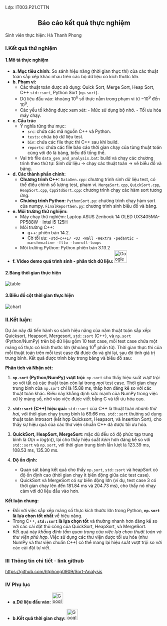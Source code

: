 Lớp: IT003.P21.CTTN
## <center>Báo cáo kết quả thực nghiệm</center>
Sinh viên thực hiện: Hà Thanh Phong
### I.Kết quả thử nghiệm
#### 1.Mô tả thực nghiệm
- **a. Mục tiêu chính:** So sánh hiệu năng (thời gian thực thi) của các thuật toán sắp xếp khác nhau trên các bộ dữ liệu có kích thước lớn.
- **b. Phạm vi:**
    - Các thuật toán được sử dụng: Quick Sort, Merge Sort, Heap Sort, C++ `std::sort`, Python Sort (`np.sort`).
    - Dữ liệu đầu vào: khoảng $10^6$ số thực nằm trong phạm vi từ $-10^9$ đến $10^9$.
    - Các yếu tố không được xem xét: 
            - Mức sử dụng bộ nhớ.
            - Tối ưu hóa máy chạy.
- **c. Cấu trúc**
    - Ý nghĩa từng thư mục:
        - `src`: chứa các mã nguồn C++ và Python.
        - `tests`: chứa bộ dữ liệu test.
        - `bin`: chứa các file thực thi C++ sau khi build.
        - `reports`: chứa các file báo cáo thời gian chạy của từng thuật toán cùng với đó là bảng, biểu đồ tổng thể.
    - Vai trò file `data_gen_and_analysis.bat`: build và chạy các chương trình theo thứ tự:
Sinh dữ liệu $\rightarrow$ chạy các thuật toán $\rightarrow$ vẽ biểu đồ và bảng.
- **d. Các thành phần chính:**
    - **Chương trình C++:**
        `DataGen.cpp`: chương trình sinh dữ liệu test, có thể điều chỉnh số lượng test, phạm vi.
        `MergeSort.cpp`, `QuickSort.cpp`, `HeapSort.cpp`, `CppStdSort.cpp`: chương trình chạy các hàm sort tương ứng.
    - **Chương trình Python:**
        `PythonSort.py`: chương trình chạy hàm sort của numpy.
        `FinalReportGen.py`: chương trình sinh biểu đồ và bảng.
- **e. Môi trường thử nghiệm:**
    - Máy chạy thử nghiệm: Laptop ASUS Zenbook 14 OLED UX3405MA-PP588W - Intel i5 125H
    - Môi trường C++:
        - g++: phiên bản $14.2$.
        - Cờ tối ưu:
        ```-std=c++17 -O3 -Wall -Wextra -pedantic -march=native -flto -funroll-loops```
    - Môi trường Python: Python phiên bản $3.13.2$
- **f. Video demo quá trình sinh - phân tích dữ liệu:** <a href="https://drive.google.com/file/d/1VdHf1VKD2q-3ac7ZiDzRZVOhY_GGO14s/view?usp=sharing"><img src="https://cdn-icons-png.flaticon.com/512/1384/1384060.png" alt="Google Drive Folder" width="40" height="40">
</a> 


#### 2.Bảng thời gian thực hiện
![table](https://github.com/user-attachments/assets/2e43d6f3-0369-4f69-af89-69cc1e9092ca)
#### 3.Biểu đồ cột thời gian thực hiện
![chart](https://github.com/user-attachments/assets/08f1778a-9b0a-454f-93cc-f7552e924b80)
### II.Kết luận:

Dự án này đã tiến hành so sánh hiệu năng của năm thuật toán sắp xếp: Quicksort, Heapsort, Mergesort, `std::sort` (C++), và `np.sort` (Python/NumPy) trên bộ dữ liệu gồm $10$ test case, mỗi test case chứa một mảng số thực có kích thước lớn (khoảng $10^6$ phần tử). Thời gian thực thi của mỗi thuật toán trên mỗi test case đã được đo và ghi lại, sau đó tính giá trị trung bình. Kết quả được trình bày trong bảng và biểu đồ sau:

**Phân tích và Nhận xét:**

1.  **`np.sort` (Python/NumPy) vượt trội:**  `np.sort` cho thấy hiệu suất *vượt trội* so với tất cả các thuật toán còn lại trong *mọi* test case. Thời gian chạy trung bình của `np.sort` chỉ là $15.88$ ms, thấp hơn đáng kể so với các thuật toán khác. Điều này khẳng định sức mạnh của NumPy trong việc xử lý mảng số, nhờ vào việc được viết bằng C và tối ưu hóa cao.

2.  **`std::sort` (C++) hiệu quả:** `std::sort` của C++ là thuật toán *nhanh thứ hai*, với thời gian chạy trung bình là $69.66$ ms. `std::sort` thường sử dụng thuật toán Introsort (kết hợp Quicksort, Heapsort, và Insertion Sort), cho thấy sự hiệu quả của các thư viện chuẩn C++ đã được tối ưu hóa.

3.  **QuickSort, HeapSort, MergeSort**: mặc dù đều có độ phức tạp trung bình là $O(n \times log(n))$, lại cho thấy hiệu suất *kém* hơn đáng kể so với `std::sort` và `np.sort`, với thời gian trung bình lần lượt là $123.39$ ms, $108.53$ ms, $135.30$ ms.


5. **Độ ổn định:**
    - Quan sát bảng kết quả cho thấy `np.sort`, `std::sort` và heapSort có độ ổn định cao (thời gian chạy ít biến động giữa các test case).
    - QuickSort và MergeSort có sự biến động lớn (ví dụ, test case 3 có thời gian chạy lên đến $181.84$ ms và $204.73$ ms), cho thấy nó nhạy cảm với dữ liệu đầu vào hơn.

**Kết luận chung:**

*   Đối với việc sắp xếp mảng số thực kích thước lớn trong Python, **`np.sort` là lựa chọn tốt nhất** về hiệu năng.
*   Trong C++, **`std::sort` là lựa chọn tốt** và thường nhanh hơn đáng kể so với các cài đặt thủ công của QuickSort, HeapSort, và MergeSort.
*   Kết quả này *khẳng định tầm quan trọng của việc lựa chọn thuật toán và thư viện phù hợp*. Việc sử dụng các thư viện được tối ưu hóa (như NumPy và thư viện chuẩn C++) có thể mang lại hiệu suất vượt trội so với các cài đặt tự viết.

### III Thông tin chi tiết - link github
https://github.com/htphong0909/Sort-Analysis

### IV Phụ lục
- **a.Dữ liệu đầu vào:** <a href="https://drive.google.com/drive/folders/1gCGVC1Cbuhh09TLJvy3u0veBZCEXCfeT?usp=sharing"><img src="https://icons.iconarchive.com/icons/marcus-roberto/google-play/512/Google-Drive-icon.png" alt="Google Drive Folder" width="35" height="35"></a>

- **b.Kết quả thời gian chạy:** <a href="https://drive.google.com/drive/folders/1gvoDGEtTTwyBKINSt_mVGvw-kkRBlqZK?usp=sharing"><img src="https://icons.iconarchive.com/icons/marcus-roberto/google-play/512/Google-Drive-icon.png" alt="Google Drive Folder" width="35" height="35"></a>

